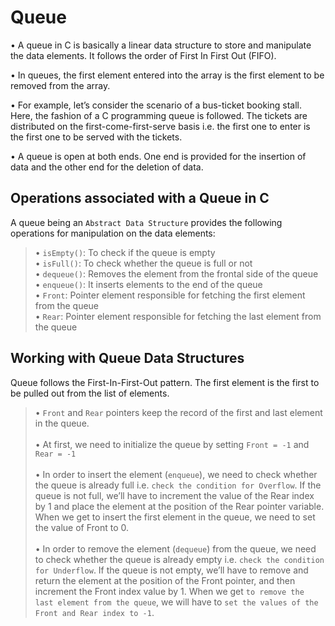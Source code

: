# Queue

• A queue in C is basically a linear data structure to store and manipulate the data elements. It follows the order of First In First Out (FIFO).

• In queues, the first element entered into the array is the first element to be removed from the array.

• For example, let’s consider the scenario of a bus-ticket booking stall. Here, the fashion of a C programming queue is followed. The tickets are distributed on the first-come-first-serve basis i.e. the first one to enter is the first one to be served with the tickets.

• A queue is open at both ends. One end is provided for the insertion of data and the other end for the deletion of data.

## Operations associated with a Queue in C

A queue being an `Abstract Data Structure` provides the following operations for manipulation on the data elements:

>• `isEmpty()`: To check if the queue is empty<br>
>• `isFull()`: To check whether the queue is full or not<br>
>• `dequeue()`: Removes the element from the frontal side of the queue<br>
>• `enqueue()`: It inserts elements to the end of the queue<br>
>• `Front`: Pointer element responsible for fetching the first element from the queue<br>
>• `Rear`: Pointer element responsible for fetching the last element from the queue<br>

## Working with Queue Data Structures

Queue follows the First-In-First-Out pattern. The first element is the first to be pulled out from the list of elements.

>• `Front` and `Rear` pointers keep the record of the first and last element in the queue.<br><br>
>• At first, we need to initialize the queue by setting `Front = -1` and `Rear = -1`<br><br>
>• In order to insert the element (`enqueue`), we need to check whether the queue is already full i.e. `check the condition for Overflow`. If the queue is not full, we’ll have to increment the value of the Rear index by 1 and place the element at the position of the Rear pointer variable. When we get to insert the first element in the queue, we need to set the value of Front to 0.<br><br>
>• In order to remove the element (`dequeue`) from the queue, we need to check whether the queue is already empty i.e. `check the condition for Underflow`. If the queue is not empty, we’ll have to remove and return the element at the position of the Front pointer, and then increment the Front index value by 1. When we get `to remove the last element from the queue`, we will have to `set the values of the Front and Rear index to -1`.<br>
